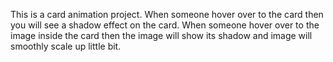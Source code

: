 This is a card animation project.
When someone hover over to the card then you will see a shadow effect on the card.
When someone hover over to the image inside the card then the image will show its shadow and image will smoothly scale up little bit.

